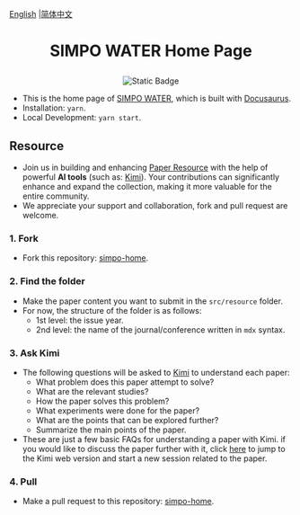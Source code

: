 [English](https://github.com/Jakkwj/simpo-home) |[简体中文](https://github.com/Jakkwj/simpo-home/blob/master/README-zh.md)

# <p align="center">SIMPO WATER Home Page</p>

<div align="center">

![Static Badge](https://img.shields.io/badge/SimpoClient-v0.9.0-blue)

</div>

- This is the home page of [SIMPO WATER](https://www.simpowater.org/), which is built with [Docusaurus](https://docusaurus.io/).
- Installation: `yarn`.
- Local Development: `yarn start`.

## Resource

- Join us in building and enhancing [Paper Resource](https://www.simpowater.org/resource) with the help of powerful **AI tools** (such as: [Kimi](https://kimi.moonshot.cn)). Your contributions can significantly enhance and expand the collection, making it more valuable for the entire community.
- We appreciate your support and collaboration, fork and pull request are welcome.

### 1. Fork

- Fork this repository: [simpo-home](https://github.com/Jakkwj/simpo-home).

### 2. Find the folder

- Make the paper content you want to submit in the `src/resource` folder.
- For now, the structure of the folder is as follows:
  - 1st level: the issue year.
  - 2nd level: the name of the journal/conference written in `mdx` syntax.

### 3. Ask Kimi

- The following questions will be asked to [Kimi](https://kimi.moonshot.cn/) to understand each paper:
  - What problem does this paper attempt to solve?
  - What are the relevant studies?
  - How the paper solves this problem?
  - What experiments were done for the paper?
  - What are the points that can be explored further?
  - Summarize the main points of the paper.
- These are just a few basic FAQs for understanding a paper with Kimi. if you would like to discuss the paper further with it, click [here](https://kimi.moonshot.cn/) to jump to the Kimi web version and start a new session related to the paper.

### 4. Pull

- Make a pull request to this repository: [simpo-home](https://github.com/Jakkwj/simpo-home).
